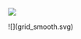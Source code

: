 ![](grid.svg)
<br>
<div style="page-break-after: always;"></div>
![](grid_smooth.svg)
<br>
<div style="page-break-after: always;"></div>
